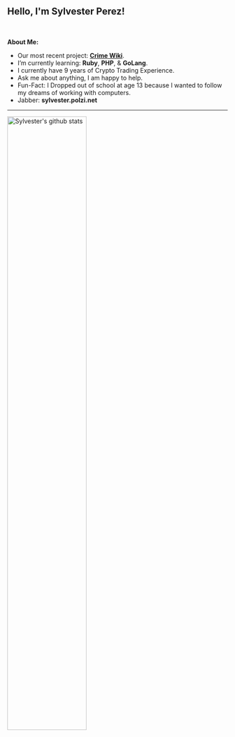 <!-- Your title -->
## Hello, I'm Sylvester Perez!



&nbsp;

<!-- Talking about you -->
**About Me:**

- Our most recent project: __[Crime Wiki](https://crime.wiki)__.
- I’m currently learning:  __Ruby__, __PHP__, & __GoLang__.
- I currently have 9 years of Crypto Trading Experience.
- Ask me about anything, I am happy to help.
- Fun-Fact: I Dropped out of school at age 13 because I wanted to follow my dreams of working with computers.
- Jabber: __sylvester.polzi.net__

---



<a href="https://github.com/sylvesterperez/github-readme-stats">
   <img width="60%" alt="Sylvester's github stats" src="https://github-readme-stats.vercel.app/api?username=sylvesterperez&show_icons=true&hide_border=true" />
</a>
